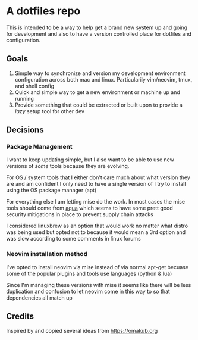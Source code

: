# A dotfiles repo

This is intended to be a way to help get a brand new system up  and going for development
and also to have a version controlled place for dotfiles and configuration.

## Goals

1. Simple way to synchronize and version my development environment configuration across both mac and linux. Particularily vim/neovim, tmux, and shell config
2. Quick and simple way to get a new environment or machine up and running
3. Provide something that could be extracted or built upon to provide a _lazy_ setup tool for other dev

## Decisions

### Package Management

I want to keep updating simple, but I also want to be able to use new versions of _some_
tools because they are evolving.

For OS / system tools that I either don't care much about what version they are and am
confident I only need to have a single version of I try to install using the OS package
manager (apt)

For everything else I am letting mise do the work. In most cases the mise tools should come
from [aqua](https://aquaproj.github.io/) which seems to have some prett good security mitigations
in place to prevent supply chain attacks

I considered linuxbrew as an option that would work no matter what distro was being used but opted
not to because it would mean a 3rd option and was slow according to some comments in linux forums


### Neovim installation method

I've opted to install neovim via mise instead of via normal apt-get becuase some of the
popular plugins and tools use languages (python & lua) 

Since I'm managing these versions with mise it seems like there will be less duplication and
confusion to let neovim come in this way to so that dependencies all match up

## Credits

Inspired by and copied several ideas from https://omakub.org

